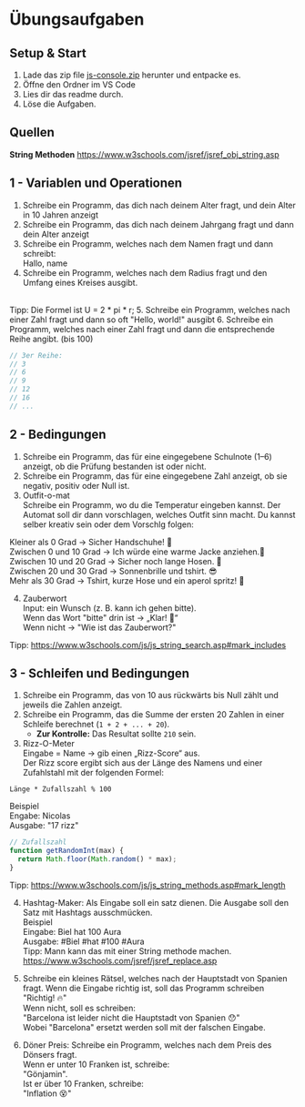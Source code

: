 # Übungsaufgaben

## Setup & Start

1. Lade das zip file  [js-console.zip](https://github.com/bbz-biel-informatik/288-programmiertechniken-webfrontend/raw/refs/heads/master/02%20-%20console/js-console.zip) herunter und entpacke es.
2. Öffne den Ordner im VS Code
3. Lies dir das readme durch.
4. Löse die Aufgaben.

## Quellen
**String Methoden**
https://www.w3schools.com/jsref/jsref_obj_string.asp

## 1 - Variablen und Operationen
1. Schreibe ein Programm, das dich nach deinem Alter fragt, und dein Alter in 10 Jahren anzeigt​
2. Schreibe ein Programm, das dich nach deinem Jahrgang fragt und dann dein Alter anzeigt​
3. Schreibe ein Programm, welches nach dem Namen fragt und dann schreibt:<br>
Hallo, name
4. Schreibe ein Programm, welches nach dem Radius fragt und den Umfang eines Kreises ausgibt.
<br>
Tipp: Die Formel ist U = 2 * pi * r;
5. Schreibe ein Programm, welches nach einer Zahl fragt und dann so oft "Hello, world!" ausgibt
6. Schreibe ein Programm, welches nach einer
Zahl fragt und dann die entsprechende Reihe angibt. (bis 100)

```javascript
// 3er Reihe:
// 3
// 6
// 9
// 12
// 16
// ...
```

## 2 - Bedingungen

1. Schreibe ein Programm, das für eine eingegebene Schulnote (1–6) anzeigt, ob die Prüfung bestanden ist oder nicht.   
2. Schreibe ein Programm, das für eine eingegebene Zahl anzeigt, ob sie negativ, positiv oder Null ist.
3. Outfit-o-mat<br>
Schreibe ein Programm, wo du die Temperatur eingeben kannst. Der Automat soll dir dann vorschlagen, welches Outfit sinn macht. Du kannst selber kreativ sein oder dem Vorschlg folgen:

Kleiner als 0 Grad -> Sicher Handschuhe! 🧤<br>
Zwischen 0 und 10 Grad -> Ich würde eine warme Jacke anziehen.🧥<br>
Zwischen 10 und 20 Grad -> Sicher noch lange Hosen. 👖<br>
Zwischen 20 und 30 Grad -> Sonnenbrille und tshirt. 😎<br>
Mehr als 30 Grad -> Tshirt, kurze Hose und ein aperol spritz! 🍹<br>


4. Zauberwort<br>
Input: ein Wunsch (z. B. kann ich gehen bitte).<br>
Wenn das Wort "bitte" drin ist -> „Klar! 🫶“<br>
Wenn nicht -> "Wie ist das Zauberwort?"<br>

Tipp: https://www.w3schools.com/js/js_string_search.asp#mark_includes



## 3 - Schleifen und Bedingungen

1. Schreibe ein Programm, das von 10 aus rückwärts bis Null zählt und jeweils die Zahlen anzeigt.  
2. Schreibe ein Programm, das die Summe der ersten 20 Zahlen in einer Schleife berechnet (`1 + 2 + ... + 20`).  
   - **Zur Kontrolle:** Das Resultat sollte `210` sein. 
3. Rizz-O-Meter<br>
Eingabe = Name → gib einen „Rizz-Score“ aus.<br>
Der Rizz score ergibt sich aus der Länge des Namens und einer Zufahlstahl mit der folgenden Formel:<br>
```
Länge * Zufallszahl % 100
```

Beispiel<br>
Engabe: Nicolas<br>
Ausgabe: "17 rizz"<br>


```javascript
// Zufallszahl
function getRandomInt(max) {
  return Math.floor(Math.random() * max);
}
```
Tipp: https://www.w3schools.com/js/js_string_methods.asp#mark_length

4. Hashtag-Maker: Als Eingabe soll ein satz dienen. Die Ausgabe soll den Satz mit Hashtags ausschmücken.<br>
Beispiel<br>
Eingabe: Biel hat 100 Aura<br>
Ausgabe: #Biel #hat #100 #Aura<br>
Tipp: Mann kann das mit einer String methode machen.
https://www.w3schools.com/jsref/jsref_replace.asp


5. Schreibe ein kleines Rätsel, welches nach der Hauptstadt von Spanien fragt. Wenn die Eingabe richtig ist,
soll das Programm schreiben "Richtig! 🔥"<br>
Wenn nicht, soll es schreiben:<br>
"Barcelona ist leider nicht die Hauptstadt von Spanien 😯"<br>
Wobei "Barcelona" ersetzt werden soll mit der falschen Eingabe.

6. Döner Preis: Schreibe ein Programm, welches nach dem Preis des Dönsers fragt.<br>
Wenn er unter 10 Franken ist, schreibe: <br>
"Gönjamin".<br>
Ist er über 10 Franken, schreibe:<br>
"Inflation 😵"